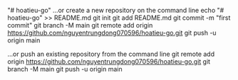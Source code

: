 "# hoatieu-go" 
…or create a new repository on the command line
echo "# hoatieu-go" >> README.md
git init
git add README.md
git commit -m "first commit"
git branch -M main
git remote add origin https://github.com/nguyentrungdong070596/hoatieu-go.git
git push -u origin main


…or push an existing repository from the command line
git remote add origin https://github.com/nguyentrungdong070596/hoatieu-go.git
git branch -M main
git push -u origin main